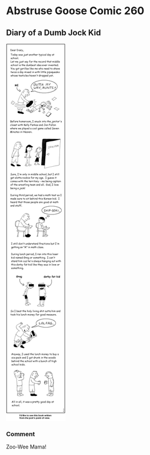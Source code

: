 # Abstruse Goose Comic 260
## Diary of a Dumb Jock Kid

![image](comics/dumb_jock_represent.png)
### Comment
Zoo-Wee Mama!
